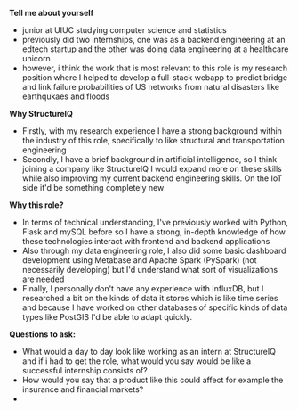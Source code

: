 
**Tell me about yourself**
- junior at UIUC studying computer science and statistics
- previously did two internships, one was as a backend engineering at an edtech startup and the other was doing data engineering at a healthcare unicorn
- however, i think the work that is most relevant to this role is my research position where I helped to develop a full-stack webapp to predict bridge and link failure probabilities of US networks from natural disasters like earthqukaes and floods

**Why StructureIQ**
- Firstly, with my research experience I have a strong background within the industry of this role, specifically to like structural and transportation engineering
- Secondly, I have a brief background in artificial intelligence, so I think joining a company like StructureIQ I would expand more on these skills while also improving my current backend engineering skills. On the IoT side it'd be something completely new

**Why this role?**
- In terms of technical understanding, I've previously worked with Python, Flask and mySQL before so I have a strong, in-depth knowledge of how these technologies interact with frontend and backend applications
- Also through my data engineering role, I also did some basic dashboard development using Metabase and Apache Spark (PySpark) (not necessarily developing) but I'd understand what sort of visualizations are needed
- Finally, I personally don't have any experience with InfluxDB, but I researched a bit on the kinds of data it stores which is like time series and because I have worked on other databases of specific kinds of data types like PostGIS I'd be able to adapt quickly.

**Questions to ask:**
- What would a day to day look like working as an intern at StructureIQ and if i had to get the role, what would you say would be like a successful internship consists of?
- How would you say that a product like this could affect for example the insurance and financial markets?
- 




